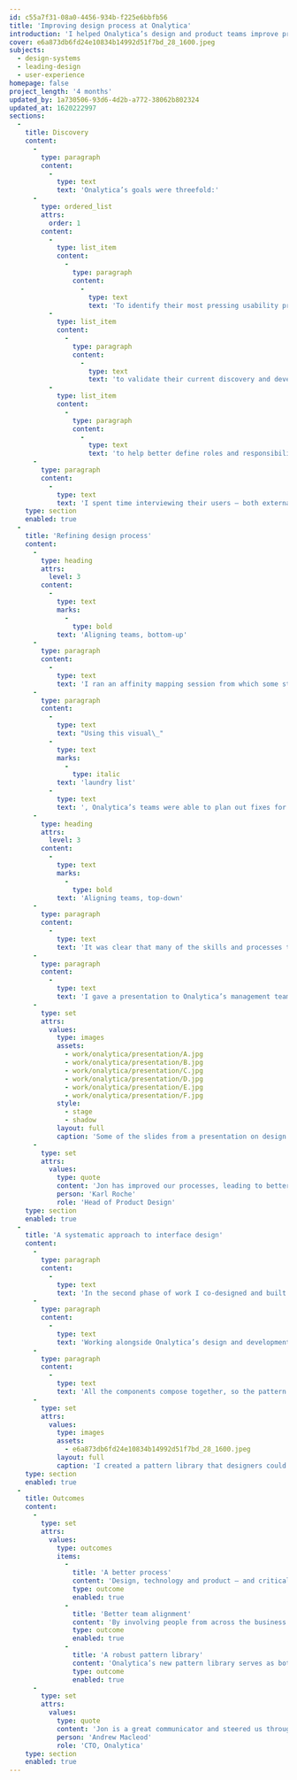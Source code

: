 ```yaml
---
id: c55a7f31-08a0-4456-934b-f225e6bbfb56
title: 'Improving design process at Onalytica'
introduction: 'I helped Onalytica’s design and product teams improve processes and kick-start a standardised approach to interface design.'
cover: e6a873db6fd24e10834b14992d51f7bd_28_1600.jpeg
subjects:
  - design-systems
  - leading-design
  - user-experience
homepage: false
project_length: '4 months'
updated_by: 1a730506-93d6-4d2b-a772-38062b802324
updated_at: 1620222997
sections:
  -
    title: Discovery
    content:
      -
        type: paragraph
        content:
          -
            type: text
            text: 'Onalytica’s goals were threefold:'
      -
        type: ordered_list
        attrs:
          order: 1
        content:
          -
            type: list_item
            content:
              -
                type: paragraph
                content:
                  -
                    type: text
                    text: 'To identify their most pressing usability problems;'
          -
            type: list_item
            content:
              -
                type: paragraph
                content:
                  -
                    type: text
                    text: 'to validate their current discovery and development process;'
          -
            type: list_item
            content:
              -
                type: paragraph
                content:
                  -
                    type: text
                    text: 'to help better define roles and responsibilities within the product and design team.'
      -
        type: paragraph
        content:
          -
            type: text
            text: 'I spent time interviewing their users — both external clients and internal “power” users. I also conducted one-to-one sessions with designers, product managers and developers.'
    type: section
    enabled: true
  -
    title: 'Refining design process'
    content:
      -
        type: heading
        attrs:
          level: 3
        content:
          -
            type: text
            marks:
              -
                type: bold
            text: 'Aligning teams, bottom-up'
      -
        type: paragraph
        content:
          -
            type: text
            text: 'I ran an affinity mapping session from which some strong themes emerged. I was then able to put together a full application review — this detailed the issues which were having the most significant impact on users.'
      -
        type: paragraph
        content:
          -
            type: text
            text: "Using this visual\_"
          -
            type: text
            marks:
              -
                type: italic
            text: 'laundry list'
          -
            type: text
            text: ', Onalytica’s teams were able to plan out fixes for specific UX problems. Moreover, presenting findings in this way further raised awareness of users and their needs.'
      -
        type: heading
        attrs:
          level: 3
        content:
          -
            type: text
            marks:
              -
                type: bold
            text: 'Aligning teams, top-down'
      -
        type: paragraph
        content:
          -
            type: text
            text: 'It was clear that many of the skills and processes they needed to improve the overall usability of their products were already in place. However, there wasn’t a single unified vision of how teams should work together from the top.'
      -
        type: paragraph
        content:
          -
            type: text
            text: 'I gave a presentation to Onalytica’s management team in which I outlined a framework process and a set of clearly defined roles they needed to make this process work.'
      -
        type: set
        attrs:
          values:
            type: images
            assets:
              - work/onalytica/presentation/A.jpg
              - work/onalytica/presentation/B.jpg
              - work/onalytica/presentation/C.jpg
              - work/onalytica/presentation/D.jpg
              - work/onalytica/presentation/E.jpg
              - work/onalytica/presentation/F.jpg
            style:
              - stage
              - shadow
            layout: full
            caption: 'Some of the slides from a presentation on design process I gave to Onalytica’s leadership team.'
      -
        type: set
        attrs:
          values:
            type: quote
            content: 'Jon has improved our processes, leading to better integration of design into the business. Through his time with us, Jon raised the visibility of design across the company, making it easier to engage with stakeholders.'
            person: 'Karl Roche'
            role: 'Head of Product Design'
    type: section
    enabled: true
  -
    title: 'A systematic approach to interface design'
    content:
      -
        type: paragraph
        content:
          -
            type: text
            text: 'In the second phase of work I co-designed and built a pattern library.'
      -
        type: paragraph
        content:
          -
            type: text
            text: 'Working alongside Onalytica’s design and development teams, I created a custom build of Bootstrap, on top of which I built a pattern library interface. This enabled both designers and developers to pick and use components easily.'
      -
        type: paragraph
        content:
          -
            type: text
            text: 'All the components compose together, so the pattern library can also be used for rapid prototyping and user testing.'
      -
        type: set
        attrs:
          values:
            type: images
            assets:
              - e6a873db6fd24e10834b14992d51f7bd_28_1600.jpeg
            layout: full
            caption: 'I created a pattern library that designers could use for rapid prototyping and developers for production code.'
    type: section
    enabled: true
  -
    title: Outcomes
    content:
      -
        type: set
        attrs:
          values:
            type: outcomes
            items:
              -
                title: 'A better process'
                content: 'Design, technology and product — and critically senior leaders — have a much clearer idea of how to run a user-centred design process.'
                type: outcome
                enabled: true
              -
                title: 'Better team alignment'
                content: 'By involving people from across the business in the design process, Onalytica’s product team has increased understanding and buy-in from everyone.'
                type: outcome
                enabled: true
              -
                title: 'A robust pattern library'
                content: 'Onalytica’s new pattern library serves as both the single source of truth for developers and as a test-bed for new interface ideas.'
                type: outcome
                enabled: true
      -
        type: set
        attrs:
          values:
            type: quote
            content: 'Jon is a great communicator and steered us through the UX options and decisions to plan work effectively. We’re delighted with the results - both technically and creatively.'
            person: 'Andrew Macleod'
            role: 'CTO, Onalytica'
    type: section
    enabled: true
---
```

